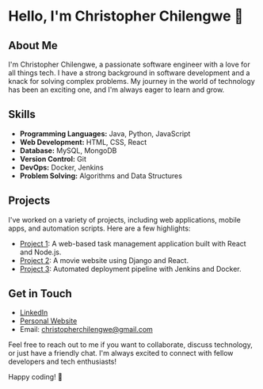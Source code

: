 # Hello, I'm Christopher Chilengwe 👋

## About Me
I'm Christopher Chilengwe, a passionate software engineer with a love for all things tech. I have a strong background in software development and a knack for solving complex problems. My journey in the world of technology has been an exciting one, and I'm always eager to learn and grow.

## Skills
- **Programming Languages:** Java, Python, JavaScript
- **Web Development:** HTML, CSS, React
- **Database:** MySQL, MongoDB
- **Version Control:** Git
- **DevOps:** Docker, Jenkins
- **Problem Solving:** Algorithms and Data Structures

## Projects
I've worked on a variety of projects, including web applications, mobile apps, and automation scripts. Here are a few highlights:

- [Project 1](https://zamoviez.000webhostapp.com): A web-based task management application built with React and Node.js.
- [Project 2](https://zeemoviez.000webhostapp.com): A movie website using Django and React.
- [Project 3](https:Chilengwe-Christopher.github.io): Automated deployment pipeline with Jenkins and Docker.

## Get in Touch
- [LinkedIn](https://www.linkedin.com/in/christopher-chilengwe)
- [Personal Website](https://www.Christopher-Chilengwe.github.io)
- Email: christopherchilengwe@gmail.com

Feel free to reach out to me if you want to collaborate, discuss technology, or just have a friendly chat. I'm always excited to connect with fellow developers and tech enthusiasts!

Happy coding! 🚀

